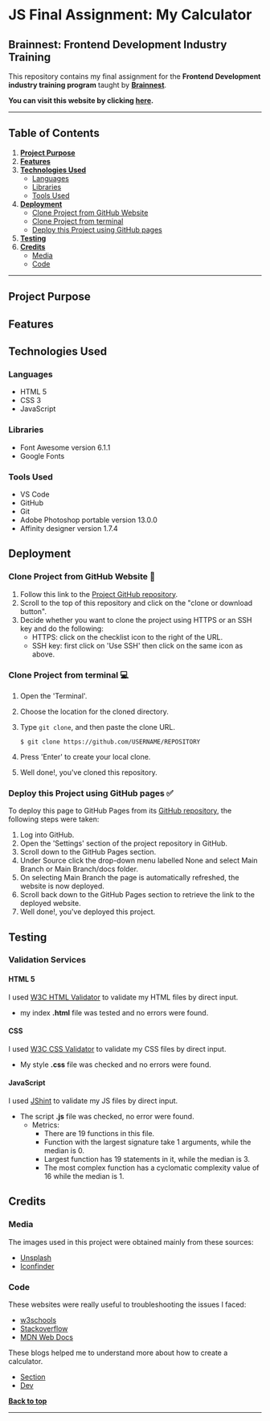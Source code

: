 # JS Final Assignment: My Calculator

## Brainnest: Frontend Development Industry Training

This repository contains my final assignment for the **Frontend Development industry training program**
taught by [**Brainnest**](https://www.brainnest.consulting/).

**You can visit this website by clicking [here]().**

---

## Table of Contents

1. [**Project Purpose**](#project-purpose)
2. [**Features**](#features)
3. [**Technologies Used**](#technologies-used)
   - [Languages](#languages)
   - [Libraries](#libraries)
   - [Tools Used](#tools-used)
4. [**Deployment**](#deployment)
   - [Clone Project from GitHub Website](#clone-project-from-github-website-📁)
   - [Clone Project from terminal](#clone-project-from-terminal-💻)
   - [Deploy this Project using GitHub pages](#deploy-this-project-using-github-pages-✅)
5. [**Testing**](#testing)
6. [**Credits**](#credits)
   - [Media](#media)
   - [Code](#code)

---

## Project Purpose

## Features

## Technologies Used

### Languages

- HTML 5
- CSS 3
- JavaScript

### Libraries

- Font Awesome version 6.1.1
- Google Fonts

### Tools Used

- VS Code
- GitHub
- Git
- Adobe Photoshop portable version 13.0.0
- Affinity designer version 1.7.4

## Deployment

### Clone Project from GitHub Website 📁

1. Follow this link to the [Project GitHub repository](https://github.com/cotebarrientos/my-calculator).
2. Scroll to the top of this repository and click on the "clone or download button".
3. Decide whether you want to clone the project using HTTPS or an SSH key and do the following:
   - HTTPS: click on the checklist icon to the right of the URL.
   - SSH key: first click on 'Use SSH' then click on the same icon as above.

### Clone Project from terminal 💻

1.  Open the 'Terminal'.
2.  Choose the location for the cloned directory.
3.  Type `git clone`, and then paste the clone URL.

        $ git clone https://github.com/USERNAME/REPOSITORY

4.  Press 'Enter' to create your local clone.
5.  Well done!, you've cloned this repository.

### Deploy this Project using GitHub pages ✅

To deploy this page to GitHub Pages from its [GitHub repository](https://github.com/cotebarrientos/my-calculator), the following steps were taken:

1. Log into GitHub.
2. Open the 'Settings' section of the project repository in GitHub.
3. Scroll down to the GitHub Pages section.
4. Under Source click the drop-down menu labelled None and select Main Branch or Main Branch/docs folder.
5. On selecting Main Branch the page is automatically refreshed, the website is now deployed.
6. Scroll back down to the GitHub Pages section to retrieve the link to the deployed website.
7. Well done!, you've deployed this project.

## Testing

### Validation Services

#### HTML 5

I used <a href="https://validator.w3.org/" target="_blank">W3C HTML Validator</a> to validate my HTML files by direct input.

- my index **.html** file was tested and no errors were found.

#### CSS

I used <a href="https://jigsaw.w3.org/css-validator/validator.html.en" target="_blank">W3C CSS Validator</a> to validate my CSS files by direct input.

- My style **.css** file was checked and no errors were found.

#### JavaScript

I used <a href="https://jshint.com/" target="_blank">JShint</a> to validate my JS files by direct input.

- The script **.js** file was checked, no error were found.
  - Metrics:
    - There are 19 functions in this file.
    - Function with the largest signature take 1 arguments, while the median is 0.
    - Largest function has 19 statements in it, while the median is 3.
    - The most complex function has a cyclomatic complexity value of 16 while the median is 1.

## Credits

### Media

The images used in this project were obtained mainly from these sources:

- [Unsplash](https://unsplash.com/)
- [Iconfinder](https://www.iconfinder.com/)

### Code

These websites were really useful to troubleshooting the issues I faced:

- [w3schools](https://www.w3schools.com/)
- [Stackoverflow](https://stackoverflow.com/)
- [MDN Web Docs](https://developer.mozilla.org/en-US/)

These blogs helped me to understand more about how to create a calculator.

- [Section](https://www.section.io/engineering-education/building-a-calculator-a-javascript-project-for-beginners/)
- [Dev](https://dev.to/javascriptacademy/create-a-simple-calculator-using-html-css-and-javascript-4o7k)

[**Back to top**](#table-of-contents)

---

